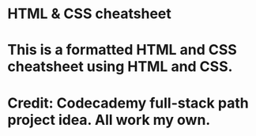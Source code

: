 # HTML & CSS cheatsheet

# This is a formatted HTML and CSS cheatsheet using HTML and CSS. 

# Credit: Codecademy full-stack path project idea. All work my own. 
